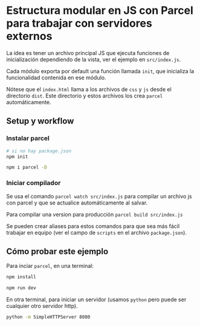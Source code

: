 # Estructura modular en JS con Parcel para trabajar con servidores externos

La idea es tener un archivo principal JS que ejecuta funciones de inicialización dependiendo de la vista, ver el ejemplo en `src/index.js`.

Cada módulo exporta por default una función llamada `init`, que inicializa la funcionalidad contenida en ese módulo.

Nótese que el `index.html` llama a los archivos de `css` y `js` desde el directorio `dist`. Este directorio y estos archivos los crea `parcel` automáticamente.

## Setup y workflow
### Instalar parcel
```bash
# si no hay package.json
npm init

npm i parcel -D
```

### Iniciar compilador
Se usa el comando `parcel watch src/index.js` para compilar un archivo js con parcel y que se actualice automáticamente al salvar.

Para compilar una version para producción `parcel build src/index.js`

Se pueden crear aliases para estos comandos para que sea más fácil trabajar en equipo (ver el campo de `scripts` en el archivo `package.json`).


## Cómo probar este ejemplo
Para inciar `parcel`, en una terminal:

```bash
npm install

npm run dev
```

En otra terminal, para iniciar un servidor (usamos `python` pero puede ser cualquier otro servidor http).

```bash
python -m SimpleHTTPServer 8080
```